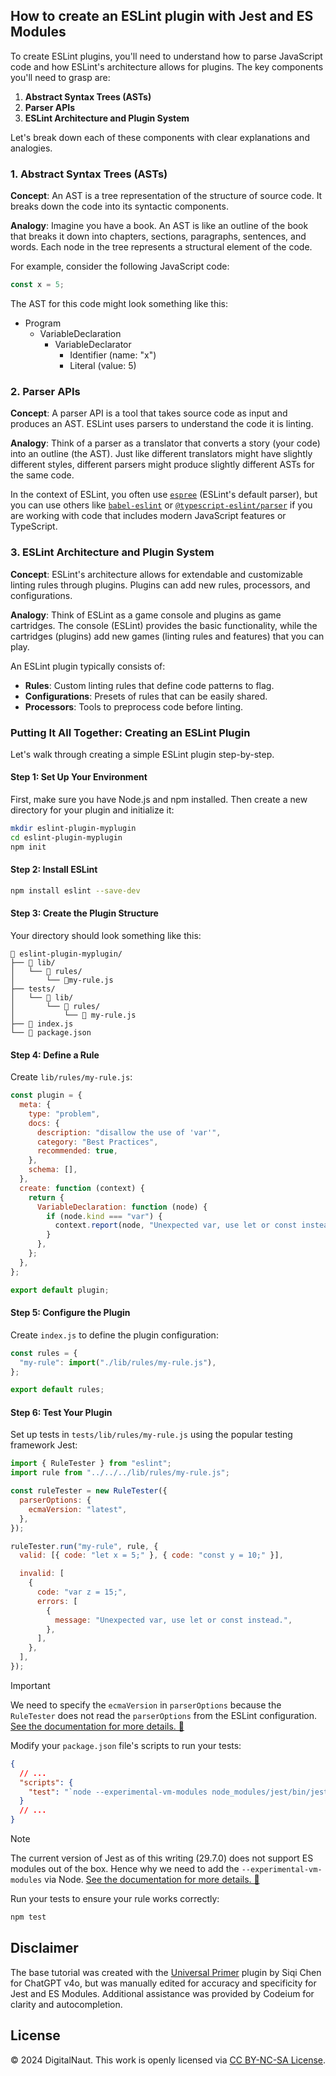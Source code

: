 ## How to create an ESLint plugin with Jest and ES Modules

To create ESLint plugins, you'll need to understand how to parse JavaScript code and how ESLint's architecture allows for plugins. The key components you'll need to grasp are:

1. **Abstract Syntax Trees (ASTs)**
2. **Parser APIs**
3. **ESLint Architecture and Plugin System**

Let's break down each of these components with clear explanations and analogies.

### 1. Abstract Syntax Trees (ASTs)

**Concept**: An AST is a tree representation of the structure of source code. It breaks down the code into its syntactic components.

**Analogy**: Imagine you have a book. An AST is like an outline of the book that breaks it down into chapters, sections, paragraphs, sentences, and words. Each node in the tree represents a structural element of the code.

For example, consider the following JavaScript code:

```javascript
const x = 5;
```

The AST for this code might look something like this:

- Program
  - VariableDeclaration
    - VariableDeclarator
      - Identifier (name: "x")
      - Literal (value: 5)

### 2. Parser APIs

**Concept**: A parser API is a tool that takes source code as input and produces an AST. ESLint uses parsers to understand the code it is linting.

**Analogy**: Think of a parser as a translator that converts a story (your code) into an outline (the AST). Just like different translators might have slightly different styles, different parsers might produce slightly different ASTs for the same code.

In the context of ESLint, you often use [`espree`](https://github.com/eslint/espree) (ESLint's default parser), but you can use others like [`babel-eslint`](https://www.npmjs.com/package/@babel/eslint-parser) or [`@typescript-eslint/parser`](https://typescript-eslint.io/packages/parser/) if you are working with code that includes modern JavaScript features or TypeScript.

### 3. ESLint Architecture and Plugin System

**Concept**: ESLint's architecture allows for extendable and customizable linting rules through plugins. Plugins can add new rules, processors, and configurations.

**Analogy**: Think of ESLint as a game console and plugins as game cartridges. The console (ESLint) provides the basic functionality, while the cartridges (plugins) add new games (linting rules and features) that you can play.

An ESLint plugin typically consists of:

- **Rules**: Custom linting rules that define code patterns to flag.
- **Configurations**: Presets of rules that can be easily shared.
- **Processors**: Tools to preprocess code before linting.

### Putting It All Together: Creating an ESLint Plugin

Let's walk through creating a simple ESLint plugin step-by-step.

#### Step 1: Set Up Your Environment

First, make sure you have Node.js and npm installed. Then create a new directory for your plugin and initialize it:

```bash
mkdir eslint-plugin-myplugin
cd eslint-plugin-myplugin
npm init
```

#### Step 2: Install ESLint

```bash
npm install eslint --save-dev
```

#### Step 3: Create the Plugin Structure

Your directory should look something like this:

```
📂 eslint-plugin-myplugin/
├── 📂 lib/
│   └── 📂 rules/
│       └── 📝my-rule.js
├── tests/
│   └── 📂 lib/
│       └── 📂 rules/
│           └── 📝 my-rule.js
├── 📝 index.js
└── 📝 package.json
```

#### Step 4: Define a Rule

Create `lib/rules/my-rule.js`:

```javascript
const plugin = {
  meta: {
    type: "problem",
    docs: {
      description: "disallow the use of 'var'",
      category: "Best Practices",
      recommended: true,
    },
    schema: [],
  },
  create: function (context) {
    return {
      VariableDeclaration: function (node) {
        if (node.kind === "var") {
          context.report(node, "Unexpected var, use let or const instead.");
        }
      },
    };
  },
};

export default plugin;
```

#### Step 5: Configure the Plugin

Create `index.js` to define the plugin configuration:

```javascript
const rules = {
  "my-rule": import("./lib/rules/my-rule.js"),
};

export default rules;
```

#### Step 6: Test Your Plugin

Set up tests in `tests/lib/rules/my-rule.js` using the popular testing framework Jest:

```javascript
import { RuleTester } from "eslint";
import rule from "../../../lib/rules/my-rule.js";

const ruleTester = new RuleTester({
  parserOptions: {
    ecmaVersion: "latest",
  },
});

ruleTester.run("my-rule", rule, {
  valid: [{ code: "let x = 5;" }, { code: "const y = 10;" }],

  invalid: [
    {
      code: "var z = 15;",
      errors: [
        {
          message: "Unexpected var, use let or const instead.",
        },
      ],
    },
  ],
});
```

> [!IMPORTANT]
> We need to specify the `ecmaVersion` in `parserOptions` because the `RuleTester` does not read the `parserOptions` from the ESLint configuration.
> [See the documentation for more details. &#128279;](https://eslint.org/docs/latest/extend/custom-rule-tutorial#step-6-write-the-test)

Modify your `package.json` file's scripts to run your tests:

```json
{
  // ...
  "scripts": {
    "test": "`node --experimental-vm-modules node_modules/jest/bin/jest.js`"
  }
  // ...
}
```

> [!NOTE]
> The current version of Jest as of this writing (29.7.0) does not support ES modules out of the box. Hence why we need to add the `--experimental-vm-modules` via Node.
> [See the documentation for more details. &#128279;](https://jestjs.io/docs/ecmascript-modules)

Run your tests to ensure your rule works correctly:

```bash
npm test
```

## Disclaimer

The base tutorial was created with the [Universal Primer](https://chatgpt.com/g/g-GbLbctpPz-universal-primer) plugin by Siqi Chen for ChatGPT v4o, but was manually edited for accuracy and specificity for Jest and ES Modules. Additional assistance was provided by Codeium for clarity and autocompletion.

## License

© 2024 DigitalNaut. This work is openly licensed via [CC BY-NC-SA License](https://creativecommons.org/licenses/by-nc-sa/4.0/).
